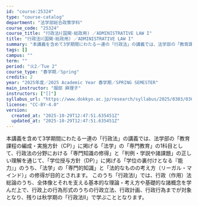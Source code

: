 ```yaml
---
id: "course:25324"
type: "course-catalog"
department: "法学部総合政策学科"
course_code: "25324"
course_title: "行政法Ⅰ(国関･総政用) ／ADMINISTRATIVE LAW I"
title: "行政法Ⅰ(国関･総政用) ／ADMINISTRATIVE LAW I"
summary: "本講義を含めて3学期間にわたる一連の「行政法」の講義では、法学部の「教育課程の編成・実施方針（CP）」に掲げる「法学」の「専門教育」の1科目として、行政法の分野における「専門知識の修得」と「判例・学説や諸課題」の正しい理解を通じて、「学位授…"
tags: []
campus: ""
term: ""
period: "火2／Tue 2"
course_type: "春学期／Spring"
credits: 2
year: "2025年度／2025 Academic Year 春学期／SPRING SEMESTER"
main_instructor: "服部 麻理子"
instructors: ["[]"]
syllabus_url: "https://www.dokkyo.ac.jp/research/syllabus/2025/0303/0303_25324_ja_JP.html"
license: "CC-BY-4.0"
version:
  created_at: "2025-10-29T12:47:51.635451Z"
  updated_at: "2025-10-29T12:47:51.635451Z"
---
```

本講義を含めて3学期間にわたる一連の「行政法」の講義では、法学部の「教育課程の編成・実施方針（CP）」に掲げる「法学」の「専門教育」の1科目として、行政法の分野における「専門知識の修得」と「判例・学説や諸課題」の正しい理解を通じて、「学位授与方針（DP）」に掲げる「学位の裏付けとなる『能力』」のうち、「法学」の「専門的知識」と「法的なものの考え方（リーガル・マインド）」の修得が目的とされます。 このうち「行政法Ⅰ」では、行政（作用）法総論のうち、全体像とそれを支える基本的な理論・考え方や基礎的な諸概念を学んだ上で、行政上の行為形式のうちの行政立法、行政計画、行政行為までが対象となり、残りは秋学期の「行政法Ⅱ」で学ぶこととなります。
